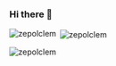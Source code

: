 ### Hi there 👋

<!--
**zepolclem/zepolclem** is a ✨ _special_ ✨ repository because its `README.md` (this file) appears on your GitHub profile.

Here are some ideas to get you started:

- 🔭 I’m currently working on ...
- 🌱 I’m currently learning ...
- 👯 I’m looking to collaborate on ...
- 🤔 I’m looking for help with ...
- 💬 Ask me about ...
- 📫 How to reach me: ...
- 😄 Pronouns: ...
- ⚡ Fun fact: ...
-->

<p><img align="left" src="https://github-readme-stats.vercel.app/api/top-langs?username=zepolclem&show_icons=true&locale=en&layout=compact" alt="zepolclem" /></p>

<p>&nbsp;<img align="center" src="https://github-readme-stats.vercel.app/api?username=zepolclem&show_icons=true&locale=en" alt="zepolclem" /></p>

<p><img align="center" src="https://github-readme-streak-stats.herokuapp.com/?user=zepolclem&" alt="zepolclem" /></p>
